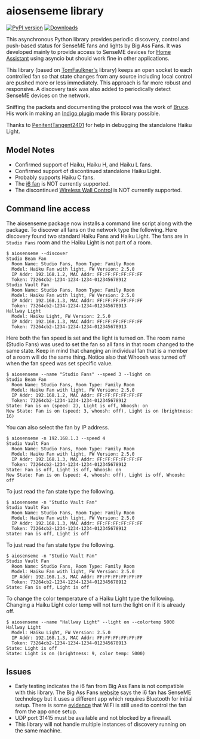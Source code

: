 # aiosenseme library

[![PyPI version](https://badge.fury.io/py/aiosenseme.svg)](https://badge.fury.io/py/aiosenseme) [![Downloads](https://pepy.tech/badge/aiosenseme)](https://pepy.tech/project/aiosenseme)

This asynchronous Python library provides periodic discovery, control and push-based status for SenseME fans and lights by Big Ass Fans. It was developed mainly to provide access to SenseME devices for [Home Assistant](https://www.home-assistant.io/) using asyncio but should work fine in other applications.

This library (based on [TomFaulkner's](https://github.com/TomFaulkner/SenseMe) library) keeps an open socket to each controlled fan so that state changes from any source including local control are pushed more or less immediately. This approach is far more robust and responsive. A discovery task was also added to periodically detect SenseME devices on the network.

Sniffing the packets and documenting the protocol was the work of [Bruce](http://bruce.pennypacker.org/tag/senseme-plugin/). His work in making an [Indigo plugin](https://github.com/bpennypacker/SenseME-Indigo-Plugin) made this library possible.

Thanks to [PenitentTangent2401](https://github.com/PenitentTangent2401) for help in debugging the standalone Haiku Light.

## Model Notes

* Confirmed support of Haiku, Haiku H, and Haiku L fans.
* Confirmed support of discontinued standalone Haiku Light.
* Probably supports Haiku C fans.
* The [i6 fan](https://www.bigassfans.com/fans/i6/) is NOT currently supported.
* The discontinued [Wireless Wall Control](https://www.bigassfans.com/support/haiku-wireless-wall-control/) is NOT currently supported.

## Command line access

The aiosenseme package now installs a command line script along with the package. To discover all fans on the network type the following. Here discovery found two standard Haiku Fans and Haiku Light. The fans are in ```Studio Fans``` room and the Haiku Light is not part of a room.

```console
$ aiosenseme --discover
Studio Beam Fan
  Room Name: Studio Fans, Room Type: Family Room
  Model: Haiku Fan with light, FW Version: 2.5.0
  IP Addr: 192.168.1.2, MAC Addr: FF:FF:FF:FF:FF:FF
  Token: 73264cb2-1234-1234-1234-012345678912
Studio Vault Fan
  Room Name: Studio Fans, Room Type: Family Room
  Model: Haiku Fan with light, FW Version: 2.5.0
  IP Addr: 192.168.1.3, MAC Addr: FF:FF:FF:FF:FF:FF
  Token: 73264cb2-1234-1234-1234-012345678913
Hallway Light
  Model: Haiku Light, FW Version: 2.5.0
  IP Addr: 192.168.1.3, MAC Addr: FF:FF:FF:FF:FF:FF
  Token: 73264cb2-1234-1234-1234-012345678913
```

Here both the fan speed is set and the light is turned on. The room name (Studio Fans) was used to set the fan so all fans in that room changed to the same state. Keep in mind that changing an individual fan that is a member of a room will do the same thing. Notice also that Whoosh was turned off when the fan speed was set specific value.

```console
$ aiosenseme --name "Studio Fans" --speed 3 --light on
Studio Beam Fan
  Room Name: Studio Fans, Room Type: Family Room
  Model: Haiku Fan with light, FW Version: 2.5.0
  IP Addr: 192.168.1.2, MAC Addr: FF:FF:FF:FF:FF:FF
  Token: 73264cb2-1234-1234-1234-012345678912
State: Fan is on (speed: 2), Light is off, Whoosh: on
New State: Fan is on (speed: 3, whoosh: off), Light is on (brightness: 16)
```

You can also select the fan by IP address.

```console
$ aiosenseme -n 192.168.1.3 --speed 4
Studio Vault Fan
  Room Name: Studio Fans, Room Type: Family Room
  Model: Haiku Fan with light, FW Version: 2.5.0
  IP Addr: 192.168.1.3, MAC Addr: FF:FF:FF:FF:FF:FF
  Token: 73264cb2-1234-1234-1234-012345678912
State: Fan is off, Light is off, Whoosh: on
New State: Fan is on (speed: 4, whoosh: off), Light is off, Whoosh: off
```

To just read the fan state type the following.

```console
$ aiosenseme -n "Studio Vault Fan"
Studio Vault Fan
  Room Name: Studio Fans, Room Type: Family Room
  Model: Haiku Fan with light, FW Version: 2.5.0
  IP Addr: 192.168.1.3, MAC Addr: FF:FF:FF:FF:FF:FF
  Token: 73264cb2-1234-1234-1234-012345678912
State: Fan is off, Light is off
```

To just read the fan state type the following.

```console
$ aiosenseme -n "Studio Vault Fan"
Studio Vault Fan
  Room Name: Studio Fans, Room Type: Family Room
  Model: Haiku Fan with light, FW Version: 2.5.0
  IP Addr: 192.168.1.3, MAC Addr: FF:FF:FF:FF:FF:FF
  Token: 73264cb2-1234-1234-1234-012345678912
State: Fan is off, Light is off
```

To change the color temperature of a Haiku Light type the following. Changing a Haiku Light color temp will not turn the light on if it is already off.

```console
$ aiosenseme --name "Hallway Light" --light on --colortemp 5000
Hallway Light
  Model: Haiku Light, FW Version: 2.5.0
  IP Addr: 192.168.1.3, MAC Addr: FF:FF:FF:FF:FF:FF
  Token: 73264cb2-1234-1234-1234-012345678913
State: Light is off
State: Light is on (brightness: 9, color temp: 5000)
```

## Issues

* Early testing indicates the i6 fan from Big Ass Fans is not compatible with this library. The Big Ass Fans [website](https://www.bigassfans.com/fans/i6/) says the i6 fan has SenseME technology but it uses a different app which requires Bluetooth for initial setup. There is some [evidence](https://github.com/mikelawrence/senseme-hacs/issues/5) that WiFi is still used to control the fan from the app once setup.
* UDP port 31415 must be available and not blocked by a firewall.
* This library will not handle multiple instances of discovery running on the same machine.
